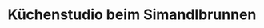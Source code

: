 ---
title: "Küchenstudio beim Simandlbrunnen"
url: /krems-an-der-donau/kuechenstudio-beim-simandlbrunnen/
shop: Küchen
---